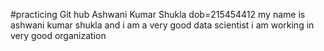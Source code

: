 #practicing Git hub
Ashwani Kumar Shukla
dob=215454412
my name is ashwani kumar shukla
and i am a very good data scientist
i am working in very good organization